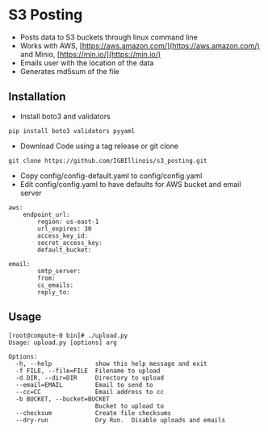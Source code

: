 # S3 Posting
- Posts data to S3 buckets through linux command line
- Works with AWS, [https://aws.amazon.com/](https://aws.amazon.com/) and Minio, [https://min.io/](https://min.io/)
- Emails user with the location of the data
- Generates md5sum of the file
## Installation
- Install boto3 and validators
```
pip install boto3 validators pyyaml
```
- Download Code using a tag release or git clone
```
git clone https://github.com/IGBIllinois/s3_posting.git
```
- Copy config/config-default.yaml to config/config.yaml
- Edit config/config.yaml to have defaults for AWS bucket and email server
```
aws:
	endpoint_url:
        region: us-east-1
        url_expires: 30
        access_key_id: 
        secret_access_key: 
        default_bucket: 

email:
        smtp_server: 
        from: 
        cc_emails: 
        reply_to: 
```

## Usage
```
[root@compute-0 bin]# ./upload.py
Usage: upload.py [options] arg

Options:
  -h, --help            show this help message and exit
  -f FILE, --file=FILE  Filename to upload
  -d DIR, --dir=DIR     Directory to upload
  --email=EMAIL         Email to send to
  --cc=CC               Email address to cc
  -b BUCKET, --bucket=BUCKET
                        Bucket to upload to
  --checksum            Create file checksums
  --dry-run             Dry Run.  Disable uploads and emails
```
